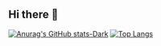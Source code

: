 ## Hi there 👋

[![Anurag's GitHub stats-Dark](https://github-readme-stats.vercel.app/api?username=MAQUO22&show_icons=true&theme=tokyonight#gh-dark-mode-only)](https://github.com/anuraghazra/github-readme-stats#gh-dark-mode-only) [![Top Langs](https://github-readme-stats.vercel.app/api/top-langs/?username=MAQUO22&layout=donut)](https://github.com/anuraghazra/github-readme-stats)
<!--
**MAQUO22/MAQUO22** is a ✨ _special_ ✨ repository because its `README.md` (this file) appears on your GitHub profile.

Here are some ideas to get you started:

- 🔭 I’m currently working on ...
- 🌱 I’m currently learning ...
- 👯 I’m looking to collaborate on ...
- 🤔 I’m looking for help with ...
- 💬 Ask me about ...
- 📫 How to reach me: ...
- 😄 Pronouns: ...
- ⚡ Fun fact: ...
-->
